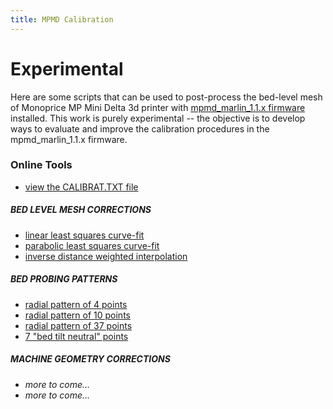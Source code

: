```yaml
---
title: MPMD Calibration
---
```

# Experimental

Here are some scripts that can be used to post-process the bed-level mesh of Monoprice MP Mini Delta 3d printer with [mpmd_marlin_1.1.x firmware](https://github.com/aegean-odyssey/mpmd_marlin_1.1.x) installed. This work is purely experimental -- the objective is to develop ways to evaluate and improve the calibration procedures in the mpmd_marlin_1.1.x firmware.

### Online Tools

* [view the CALIBRAT.TXT file](calibrat_txt.html)

##### BED LEVEL MESH CORRECTIONS 
* [linear least squares curve-fit](curvefit-linear.html)
* [parabolic least squares curve-fit](curvefit-parabolic.html)
* [inverse distance weighted interpolation](curvefit-inv_dist_wgt.html)

##### BED PROBING PATTERNS
* [radial pattern of 4 points](pattern-radial-4.html)
* [radial pattern of 10 points](pattern-radial-10.html)
* [radial pattern of 37 points](pattern-radial-37.html)
* [7 "bed tilt neutral" points](pattern-neutral-7.html)


##### MACHINE GEOMETRY CORRECTIONS
* _more to come..._
* _more to come..._
